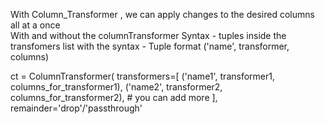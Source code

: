 With Column_Transformer , we can apply changes to the desired columns all at a once  
With and without the columnTransformer 
Syntax - tuples inside the transfomers list with the syntax - Tuple format	('name', transformer, columns)


ct = ColumnTransformer(
    transformers=[
        ('name1', transformer1, columns_for_transformer1),
         ('name2', transformer2, columns_for_transformer2),
        # you can add more
    ],
    remainder='drop'/'passthrough'
